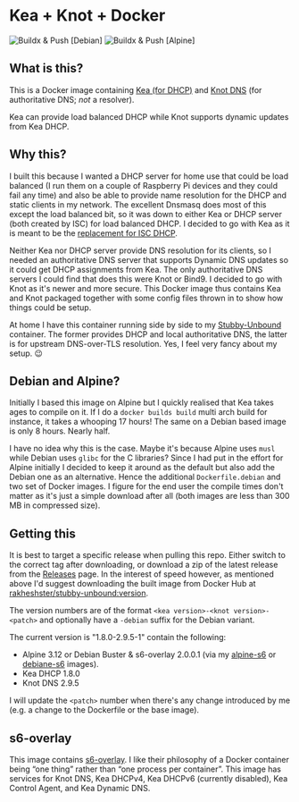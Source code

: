 # Kea + Knot + Docker
![Buildx & Push [Debian]](https://github.com/rakheshster/docker-kea-knot/workflows/Buildx%20&%20Push%20%5BDebian%5D/badge.svg)
![Buildx & Push [Alpine]](https://github.com/rakheshster/docker-kea-knot/workflows/Buildx%20&%20Push%20%5BAlpine%5D/badge.svg)

## What is this?
This is a Docker image containing [Kea (for DHCP)](https://www.isc.org/kea/) and [Knot DNS](https://www.knot-dns.cz/) (for authoritative DNS; *not* a resolver). 

Kea can provide load balanced DHCP while Knot supports dynamic updates from Kea DHCP. 

## Why this?
I built this because I wanted a DHCP server for home use that could be load balanced (I run them on a couple of Raspberry Pi devices and they could fail any time) and also be able to provide name resolution for the DHCP and static clients in my network. The excellent Dnsmasq does most of this except the load balanced bit, so it was down to either Kea or DHCP server (both created by ISC) for load balanced DHCP. I decided to go with Kea as it is meant to be the [replacement for ISC DHCP](https://www.isc.org/kea/). 

Neither Kea nor DHCP server provide DNS resolution for its clients, so I needed an authoritative DNS server that supports Dynamic DNS updates so it could get DHCP assignments from Kea. The only authoritative DNS servers I could find that does this were Knot or Bind9. I decided to go with Knot as it's newer and more secure. This Docker image thus contains Kea and Knot packaged together with some config files thrown in to show how things could be setup. 

At home I have this container running side by side to my [Stubby-Unbound](https://github.com/rakheshster/docker-stubby-unbound) container. The former provides DHCP and local authoritative DNS, the latter is for upstream DNS-over-TLS resolution. Yes, I feel very fancy about my setup. 😉

## Debian and Alpine?
Initially I based this image on Alpine but I quickly realised that Kea takes ages to compile on it. If I do a `docker builds build` multi arch build for instance, it takes a whooping 17 hours! The same on a Debian based image is only 8 hours. Nearly half. 

I have no idea why this is the case. Maybe it's because Alpine uses `musl` while Debian uses `glibc` for the C libraries? Since I had put in the effort for Alpine initially I decided to keep it around as the default but also add the Debian one as an alternative. Hence the additional `Dockerfile.debian` and two set of Docker images. I figure for the end user the compile times don't matter as it's just a simple download after all (both images are less than 300 MB in compressed size). 

## Getting this
It is best to target a specific release when pulling this repo. Either switch to the correct tag after downloading, or download a zip of the latest release from the [Releases](https://github.com/rakheshster/docker-kea-knot/releases) page. In the interest of speed however, as mentioned above I'd suggest downloading the built image from Docker Hub at [rakheshster/stubby-unbound:version](https://hub.docker.com/repository/docker/rakheshster/stubby-unbound).

The version numbers are of the format `<kea version>-<knot version>-<patch>` and optionally have a `-debian` suffix for the Debian variant. 

The current version is "1.8.0-2.9.5-1" contain the following:
  * Alpine 3.12 or Debian Buster & s6-overlay 2.0.0.1 (via my [alpine-s6](https://hub.docker.com/repository/docker/rakheshster/alpine-s6) or [debiane-s6](https://hub.docker.com/repository/docker/rakheshster/debian-s6) images).
  * Kea DHCP 1.8.0
  * Knot DNS 2.9.5

I will update the `<patch>` number when there's any change introduced by me (e.g. a change to the Dockerfile or the base image).

## s6-overlay
This image contains [s6-overlay](https://github.com/just-containers/s6-overlay). I like their philosophy of a Docker container being “one thing” rather than “one process per container”. This image has services for Knot DNS, Kea DHCPv4, Kea DHCPv6 (currently disabled), Kea Control Agent, and Kea Dynamic DNS. 